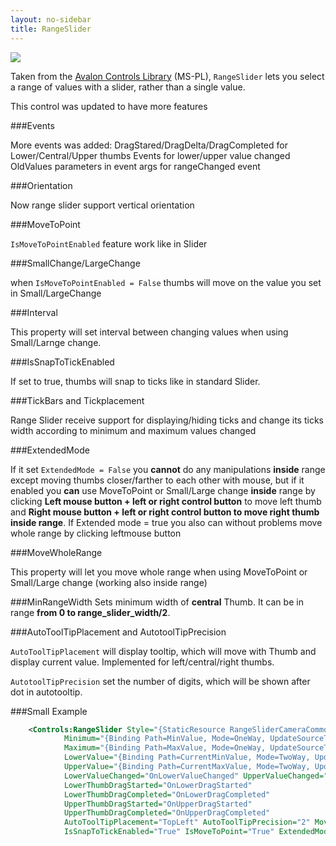 ```yaml
---
layout: no-sidebar
title: RangeSlider
---
```


![]({{site.baseurl}}/images/range_slider.PNG)  

Taken from the [Avalon Controls Library](http://avaloncontrolslib.codeplex.com/) (MS-PL), `RangeSlider` lets you select a range of values with a slider, rather than a single value.

This control was updated to have more features

###Events

More events was added:
DragStared/DragDelta/DragCompleted for Lower/Central/Upper thumbs
Events for lower/upper value changed
OldValues parameters in event args for rangeChanged event

###Orientation

Now range slider support vertical orientation

###MoveToPoint

`IsMoveToPointEnabled` feature work like in Slider

###SmallChange/LargeChange

when `IsMoveToPointEnabled = False` thumbs will move on the value you set in Small/LargeChange

###Interval 

This property will set interval between changing values when using Small/Larnge change. 

###IsSnapToTickEnabled

If set to true, thumbs will snap to ticks like in standard Slider.

###TickBars and Tickplacement

Range Slider receive support for displaying/hiding ticks and change its ticks width according to minimum and maximum values changed

###ExtendedMode

If it set `ExtendedMode = False` you **cannot** do any manipulations **inside** range except moving thumbs closer/farther to each other with mouse, but if it enabled you **can** use MoveToPoint or Small/Large change **inside** range by clicking **Left mouse button + left or right control button** to move left thumb and **Right mouse button + left or right control button to move right thumb inside range**. If Extended mode = true you also can without problems move whole range by clicking leftmouse button

###MoveWholeRange

This property will let you move whole range when using MoveToPoint or Small/Large change (working also inside range)
 
###MinRangeWidth
Sets minimum width of **central** Thumb. It can be in range **from 0 to range_slider_width/2**.

###AutoToolTipPlacement and AutotoolTipPrecision

`AutoToolTipPlacement` will display tooltip, which will move with Thumb and display current value. Implemented for left/central/right thumbs.
 
`AutotoolTipPrecision` set the number of digits, which will be shown after dot in autotooltip.

###Small Example

```xml
	<Сontrols:RangeSlider Style="{StaticResource RangeSliderCameraCommonStyle}" 
            Minimum="{Binding Path=MinValue, Mode=OneWay, UpdateSourceTrigger=PropertyChanged}"
            Maximum="{Binding Path=MaxValue, Mode=OneWay, UpdateSourceTrigger=PropertyChanged}"
            LowerValue="{Binding Path=CurrentMinValue, Mode=TwoWay, UpdateSourceTrigger=PropertyChanged}"
            UpperValue="{Binding Path=CurrentMaxValue, Mode=TwoWay, UpdateSourceTrigger=PropertyChanged}"
            LowerValueChanged="OnLowerValueChanged" UpperValueChanged="OnUpperValueChanged"
            LowerThumbDragStarted="OnLowerDragStarted"
            LowerThumbDragCompleted="OnLowerDragCompleted"
            UpperThumbDragStarted="OnUpperDragStarted" 
            UpperThumbDragCompleted="OnUpperDragCompleted" 
            AutoToolTipPlacement="TopLeft" AutoToolTipPrecision="2" MoveWholeRange="True"
            IsSnapToTickEnabled="True" IsMoveToPoint="True" ExtendedMode="True"></Сontrols:RangeSlider>
```

